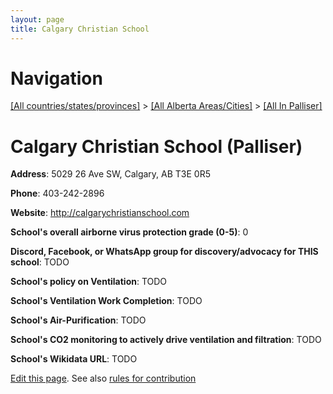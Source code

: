 ```yaml
---
layout: page
title: Calgary Christian School
---
```

# Navigation

[[All countries/states/provinces]](../../..) > [[All Alberta Areas/Cities]](../..) > [[All In Palliser]](..)

# Calgary Christian School (Palliser)

**Address**: 5029 26 Ave SW, Calgary, AB T3E 0R5

**Phone**: 403-242-2896

**Website**: <http://calgarychristianschool.com>

**School's overall airborne virus protection grade (0-5)**: 0

**Discord, Facebook, or WhatsApp group for discovery/advocacy for THIS school**: TODO

**School's policy on Ventilation**: TODO

**School's Ventilation Work Completion**: TODO

**School's Air-Purification**: TODO

**School's CO2 monitoring to actively drive ventilation and filtration**: TODO

**School's Wikidata URL**: TODO


[Edit this page](https://github.com/ventilate-schools/AB/edit/main/./Palliser/Calgary_Christian_School.md). See also [rules for contribution](../../../contribution-rules/)